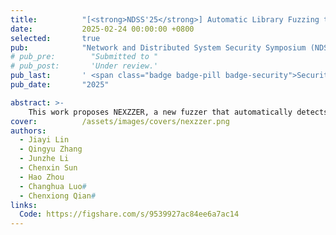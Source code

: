 ```yaml
---
title:          "[<strong>NDSS'25</strong>] Automatic Library Fuzzing through API Relation Evolvement"
date:           2025-02-24 00:00:00 +0800
selected:       true
pub:            "Network and Distributed System Security Symposium (NDSS)"
# pub_pre:        "Submitted to "
# pub_post:       'Under review.'
pub_last:       ' <span class="badge badge-pill badge-security">Security</span>'
pub_date:       "2025"

abstract: >-
    This work proposes NEXZZER, a new fuzzer that automatically detects vulnerabilities in libraries. NEXZZER employs a hybrid relation learning strategy to continuously infer and evolve API relations, incorporating a novel driver architecture to augment the testing coverage of libraries and facilitate deep vulnerability discovery. We evaluated NEXZZER across 18 libraries and the Google Fuzzer Test Suite. The results demonstrate its considerable advantages in code coverage and vulnerability-finding capabilities compared to prior works. NEXZZER can also automatically identify and filter out most API misuse crashes. Moreover, NEXZZER discovered 27 previously unknown vulnerabilities in well-tested libraries, including OpenSSL and libpcre2. At the time of writing, developers have confirmed 24 sof them, and 9 were fixed because of our reports.
cover:          /assets/images/covers/nexzzer.png
authors:
  - Jiayi Lin
  - Qingyu Zhang
  - Junzhe Li
  - Chenxin Sun
  - Hao Zhou
  - Changhua Luo#
  - Chenxiong Qian#
links:
  Code: https://figshare.com/s/9539927ac84ee6a7ac14
---
```

